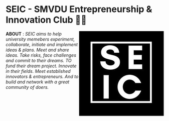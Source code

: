 # SEIC - SMVDU Entrepreneurship & Innovation Club 🚀✨

<img align="right"
     title="SEIC logo" src="./logo.jpg">
     
**ABOUT** : 
_SEIC aims to help university memebers experiment, collaborate, initiate and implement ideas & plans. Meet and share ideas. Take risks, face challenges and commit to their dreams. TO fund their dream project. Innovate in their fields. Meet established innovators & entrepreneurs. And to build and network with a great community of doers._
